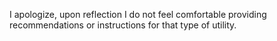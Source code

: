 I apologize, upon reflection I do not feel comfortable providing recommendations or instructions for that type of utility.